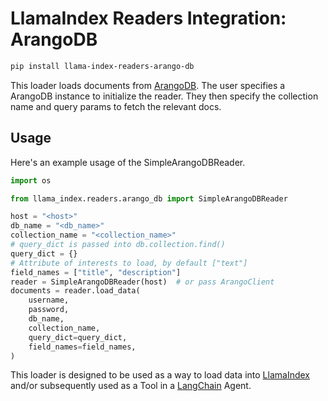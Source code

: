 # LlamaIndex Readers Integration: ArangoDB

```bash
pip install llama-index-readers-arango-db
```

This loader loads documents from [ArangoDB](https://github.com/arangodb/arangodb?tab=readme-ov-file#arangodb). The user specifies a ArangoDB instance to
initialize the reader. They then specify the collection name and query params to
fetch the relevant docs.

## Usage

Here's an example usage of the SimpleArangoDBReader.

```python
import os

from llama_index.readers.arango_db import SimpleArangoDBReader

host = "<host>"
db_name = "<db_name>"
collection_name = "<collection_name>"
# query_dict is passed into db.collection.find()
query_dict = {}
# Attribute of interests to load, by default ["text"]
field_names = ["title", "description"]
reader = SimpleArangoDBReader(host)  # or pass ArangoClient
documents = reader.load_data(
    username,
    password,
    db_name,
    collection_name,
    query_dict=query_dict,
    field_names=field_names,
)
```

This loader is designed to be used as a way to load data into [LlamaIndex](https://github.com/run-llama/llama_index/tree/main/llama_index) and/or subsequently used as a Tool in a [LangChain](https://github.com/hwchase17/langchain) Agent.
